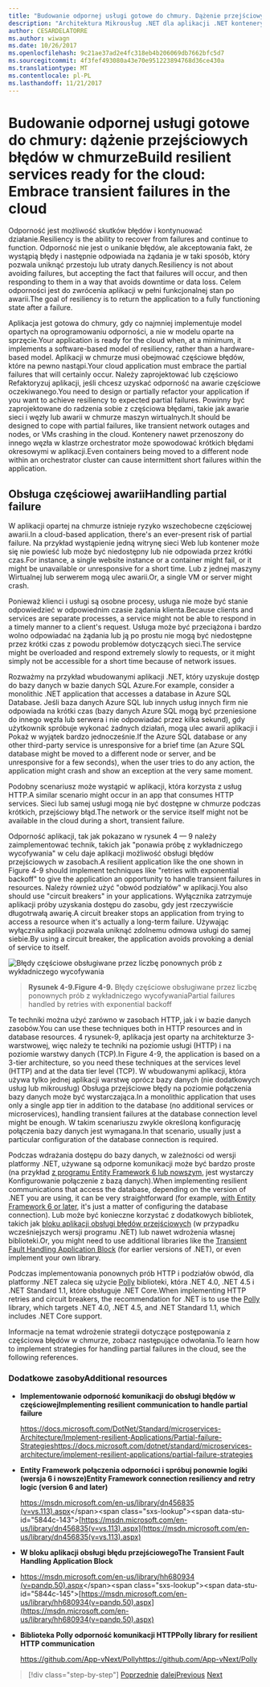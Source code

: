 ```yaml
---
title: "Budowanie odpornej usługi gotowe do chmury. Dążenie przejściowych błędów w chmurze"
description: "Architektura Mikrousług .NET dla aplikacji .NET konteneryzowanych | Budowanie odpornej usługi gotowe do chmury. Dążenie przejściowych błędów w chmurze"
author: CESARDELATORRE
ms.author: wiwagn
ms.date: 10/26/2017
ms.openlocfilehash: 9c21ae37ad2e4fc318eb4b206069db7662bfc5d7
ms.sourcegitcommit: 4f3fef493080a43e70e951223894768d36ce430a
ms.translationtype: MT
ms.contentlocale: pl-PL
ms.lasthandoff: 11/21/2017
---
```

# <a name="build-resilient-services-ready-for-the-cloud-embrace-transient-failures-in-the-cloud"></a><span data-ttu-id="5844c-105">Budowanie odpornej usługi gotowe do chmury: dążenie przejściowych błędów w chmurze</span><span class="sxs-lookup"><span data-stu-id="5844c-105">Build resilient services ready for the cloud: Embrace transient failures in the cloud</span></span> 

<span data-ttu-id="5844c-106">Odporność jest możliwość skutków błędów i kontynuować działanie.</span><span class="sxs-lookup"><span data-stu-id="5844c-106">Resiliency is the ability to recover from failures and continue to function.</span></span> <span data-ttu-id="5844c-107">Odporność nie jest o unikanie błędów, ale akceptowania fakt, że wystąpią błędy i następnie odpowiada na żądania je w taki sposób, który pozwala uniknąć przestoju lub utraty danych.</span><span class="sxs-lookup"><span data-stu-id="5844c-107">Resiliency is not about avoiding failures, but accepting the fact that failures will occur, and then responding to them in a way that avoids downtime or data loss.</span></span> <span data-ttu-id="5844c-108">Celem odporności jest do zwrócenia aplikacji w pełni funkcjonalnej stan po awarii.</span><span class="sxs-lookup"><span data-stu-id="5844c-108">The goal of resiliency is to return the application to a fully functioning state after a failure.</span></span>

<span data-ttu-id="5844c-109">Aplikacja jest gotowa do chmury, gdy co najmniej implementuje model opartych na oprogramowaniu odporności, a nie w modelu oparte na sprzęcie.</span><span class="sxs-lookup"><span data-stu-id="5844c-109">Your application is ready for the cloud when, at a minimum, it implements a software-based model of resiliency, rather than a hardware-based model.</span></span> <span data-ttu-id="5844c-110">Aplikacji w chmurze musi obejmować częściowe błędów, które na pewno nastąpi.</span><span class="sxs-lookup"><span data-stu-id="5844c-110">Your cloud application must embrace the partial failures that will certainly occur.</span></span> <span data-ttu-id="5844c-111">Należy zaprojektować lub częściowo Refaktoryzuj aplikacji, jeśli chcesz uzyskać odporność na awarie częściowe oczekiwanego.</span><span class="sxs-lookup"><span data-stu-id="5844c-111">You need to design or partially refactor your application if you want to achieve resiliency to expected partial failures.</span></span> <span data-ttu-id="5844c-112">Powinny być zaprojektowane do radzenia sobie z częściowa błędami, takie jak awarie sieci i węzły lub awarii w chmurze maszyn wirtualnych.</span><span class="sxs-lookup"><span data-stu-id="5844c-112">It should be designed to cope with partial failures, like transient network outages and nodes, or VMs crashing in the cloud.</span></span> <span data-ttu-id="5844c-113">Kontenery nawet przenoszony do innego węzła w klastrze orchestrator może spowodować krótkich błędami okresowymi w aplikacji.</span><span class="sxs-lookup"><span data-stu-id="5844c-113">Even containers being moved to a different node within an orchestrator cluster can cause intermittent short failures within the application.</span></span>

## <a name="handling-partial-failure"></a><span data-ttu-id="5844c-114">Obsługa częściowej awarii</span><span class="sxs-lookup"><span data-stu-id="5844c-114">Handling partial failure</span></span>

<span data-ttu-id="5844c-115">W aplikacji opartej na chmurze istnieje ryzyko wszechobecne częściowej awarii.</span><span class="sxs-lookup"><span data-stu-id="5844c-115">In a cloud-based application, there's an ever-present risk of partial failure.</span></span> <span data-ttu-id="5844c-116">Na przykład wystąpienie jedną witrynę sieci Web lub kontener może się nie powieść lub może być niedostępny lub nie odpowiada przez krótki czas.</span><span class="sxs-lookup"><span data-stu-id="5844c-116">For instance, a single website instance or a container might fail, or it might be unavailable or unresponsive for a short time.</span></span> <span data-ttu-id="5844c-117">Lub z jednej maszyny Wirtualnej lub serwerem mogą ulec awarii.</span><span class="sxs-lookup"><span data-stu-id="5844c-117">Or, a single VM or server might crash.</span></span>

<span data-ttu-id="5844c-118">Ponieważ klienci i usługi są osobne procesy, usługa nie może być stanie odpowiedzieć w odpowiednim czasie żądania klienta.</span><span class="sxs-lookup"><span data-stu-id="5844c-118">Because clients and services are separate processes, a service might not be able to respond in a timely manner to a client's request.</span></span> <span data-ttu-id="5844c-119">Usługa może być przeciążona i bardzo wolno odpowiadać na żądania lub ją po prostu nie mogą być niedostępne przez krótki czas z powodu problemów dotyczących sieci.</span><span class="sxs-lookup"><span data-stu-id="5844c-119">The service might be overloaded and respond extremely slowly to requests, or it might simply not be accessible for a short time because of network issues.</span></span>

<span data-ttu-id="5844c-120">Rozważmy na przykład wbudowanymi aplikacji .NET, który uzyskuje dostęp do bazy danych w bazie danych SQL Azure.</span><span class="sxs-lookup"><span data-stu-id="5844c-120">For example, consider a monolithic .NET application that accesses a database in Azure SQL Database.</span></span> <span data-ttu-id="5844c-121">Jeśli baza danych Azure SQL lub innych usług innych firm nie odpowiada na krótki czas (bazy danych Azure SQL mogą być przeniesione do innego węzła lub serwera i nie odpowiadać przez kilka sekund), gdy użytkownik spróbuje wykonać żadnych działań, mogą ulec awarii aplikacji i Pokaż w wyjątek bardzo jednocześnie.</span><span class="sxs-lookup"><span data-stu-id="5844c-121">If the Azure SQL database or any other third-party service is unresponsive for a brief time (an Azure SQL database might be moved to a different node or server, and be unresponsive for a few seconds), when the user tries to do any action, the application might crash and show an exception at the very same moment.</span></span>

<span data-ttu-id="5844c-122">Podobny scenariusz może wystąpić w aplikacji, która korzysta z usług HTTP.</span><span class="sxs-lookup"><span data-stu-id="5844c-122">A similar scenario might occur in an app that consumes HTTP services.</span></span> <span data-ttu-id="5844c-123">Sieci lub samej usługi mogą nie być dostępne w chmurze podczas krótkich, przejściowy błąd.</span><span class="sxs-lookup"><span data-stu-id="5844c-123">The network or the service itself might not be available in the cloud during a short, transient failure.</span></span>

<span data-ttu-id="5844c-124">Odporność aplikacji, tak jak pokazano w rysunek 4 — 9 należy zaimplementować technik, takich jak "ponawia próbę z wykładniczego wycofywania" w celu daje aplikacji możliwość obsługi błędów przejściowych w zasobach.</span><span class="sxs-lookup"><span data-stu-id="5844c-124">A resilient application like the one shown in Figure 4-9 should implement techniques like "retries with exponential backoff" to give the application an opportunity to handle transient failures in resources.</span></span> <span data-ttu-id="5844c-125">Należy również użyć "obwód podziałów" w aplikacji.</span><span class="sxs-lookup"><span data-stu-id="5844c-125">You also should use "circuit breakers" in your applications.</span></span> <span data-ttu-id="5844c-126">Wyłącznika zatrzymuje aplikacji próby uzyskania dostępu do zasobu, gdy jest rzeczywiście długotrwałą awarię.</span><span class="sxs-lookup"><span data-stu-id="5844c-126">A circuit breaker stops an application from trying to access a resource when it's actually a long-term failure.</span></span> <span data-ttu-id="5844c-127">Używając wyłącznika aplikacji pozwala uniknąć zdolnemu odmowa usługi do samej siebie.</span><span class="sxs-lookup"><span data-stu-id="5844c-127">By using a circuit breaker, the application avoids provoking a denial of service to itself.</span></span>

![Błędy częściowe obsługiwane przez liczbę ponownych prób z wykładniczego wycofywania](./media/image9.png)

> <span data-ttu-id="5844c-129">**Rysunek 4-9.**</span><span class="sxs-lookup"><span data-stu-id="5844c-129">**Figure 4-9.**</span></span> <span data-ttu-id="5844c-130">Błędy częściowe obsługiwane przez liczbę ponownych prób z wykładniczego wycofywania</span><span class="sxs-lookup"><span data-stu-id="5844c-130">Partial failures handled by retries with exponential backoff</span></span>

<span data-ttu-id="5844c-131">Te techniki można użyć zarówno w zasobach HTTP, jak i w bazie danych zasobów.</span><span class="sxs-lookup"><span data-stu-id="5844c-131">You can use these techniques both in HTTP resources and in database resources.</span></span> <span data-ttu-id="5844c-132">4 rysunek-9, aplikacja jest oparty na architekturze 3-warstwowej, więc należy te techniki na poziomie usługi (HTTP) i na poziomie warstwy danych (TCP).</span><span class="sxs-lookup"><span data-stu-id="5844c-132">In Figure 4-9, the application is based on a 3-tier architecture, so you need these techniques at the services level (HTTP) and at the data tier level (TCP).</span></span> <span data-ttu-id="5844c-133">W wbudowanymi aplikacji, która używa tylko jednej aplikacji warstwę oprócz bazy danych (nie dodatkowych usług lub mikrousług) Obsługa przejściowe błędy na poziomie połączenia bazy danych może być wystarczająca.</span><span class="sxs-lookup"><span data-stu-id="5844c-133">In a monolithic application that uses only a single app tier in addition to the database (no additional services or microservices), handling transient failures at the database connection level might be enough.</span></span> <span data-ttu-id="5844c-134">W takim scenariuszu zwykle określoną konfigurację połączenia bazy danych jest wymagana.</span><span class="sxs-lookup"><span data-stu-id="5844c-134">In that scenario, usually just a particular configuration of the database connection is required.</span></span>

<span data-ttu-id="5844c-135">Podczas wdrażania dostępu do bazy danych, w zależności od wersji platformy .NET, używane są odporne komunikacji może być bardzo proste (na przykład [z programu Entity Framework 6 lub nowszym](https://msdn.microsoft.com/library/dn456835(v=vs.113).aspx), jest wystarczy Konfigurowanie połączenie z bazą danych).</span><span class="sxs-lookup"><span data-stu-id="5844c-135">When implementing resilient communications that access the database, depending on the version of .NET you are using, it can be very straightforward (for example, [with Entity Framework 6 or later](https://msdn.microsoft.com/library/dn456835(v=vs.113).aspx), it's just a matter of configuring the database connection).</span></span> <span data-ttu-id="5844c-136">Lub może być konieczne korzystać z dodatkowych bibliotek, takich jak [bloku aplikacji obsługi błędów przejściowych](https://msdn.microsoft.com/library/hh680934(v=pandp.50).aspx) (w przypadku wcześniejszych wersji programu .NET) lub nawet wdrożenia własnej biblioteki.</span><span class="sxs-lookup"><span data-stu-id="5844c-136">Or, you might need to use additional libraries like the [Transient Fault Handling Application Block](https://msdn.microsoft.com/library/hh680934(v=pandp.50).aspx) (for earlier versions of .NET), or even implement your own library.</span></span>

<span data-ttu-id="5844c-137">Podczas implementowania ponownych prób HTTP i podziałów obwód, dla platformy .NET zaleca się użycie [Polly](https://github.com/App-vNext/Polly) biblioteki, która .NET 4.0, .NET 4.5 i .NET Standard 1.1, które obsługuje .NET Core.</span><span class="sxs-lookup"><span data-stu-id="5844c-137">When implementing HTTP retries and circuit breakers, the recommendation for .NET is to use the [Polly](https://github.com/App-vNext/Polly) library, which targets .NET 4.0, .NET 4.5, and .NET Standard 1.1, which includes .NET Core support.</span></span>

<span data-ttu-id="5844c-138">Informacje na temat wdrożenie strategii dotyczące postępowania z częściowa błędów w chmurze, zobacz następujące odwołania.</span><span class="sxs-lookup"><span data-stu-id="5844c-138">To learn how to implement strategies for handling partial failures in the cloud, see the following references.</span></span>

### <a name="additional-resources"></a><span data-ttu-id="5844c-139">Dodatkowe zasoby</span><span class="sxs-lookup"><span data-stu-id="5844c-139">Additional resources</span></span>

-   <span data-ttu-id="5844c-140">**Implementowanie odporność komunikacji do obsługi błędów w częściowej**</span><span class="sxs-lookup"><span data-stu-id="5844c-140">**Implementing resilient communication to handle partial failure**</span></span>

    [<span data-ttu-id="5844c-141">https://docs.microsoft.com/DotNet/Standard/microservices-Architecture/Implement-resilient-Applications/Partial-failure-Strategies</span><span class="sxs-lookup"><span data-stu-id="5844c-141">https://docs.microsoft.com/dotnet/standard/microservices-architecture/implement-resilient-applications/partial-failure-strategies</span></span>](https://docs.microsoft.com/dotnet/standard/microservices-architecture/implement-resilient-applications/partial-failure-strategies)

-   <span data-ttu-id="5844c-142">**Entity Framework połączenia odporności i spróbuj ponownie logiki (wersja 6 i nowsze)**</span><span class="sxs-lookup"><span data-stu-id="5844c-142">**Entity Framework connection resiliency and retry logic (version 6 and later)**</span></span>

    <span data-ttu-id="5844c-143">[https://msdn.microsoft.com/en-us/library/dn456835 (v=vs.113).aspx](https://msdn.microsoft.com/en-us/library/dn456835(v=vs.113).aspx)</span><span class="sxs-lookup"><span data-stu-id="5844c-143">[https://msdn.microsoft.com/en-us/library/dn456835(v=vs.113).aspx](https://msdn.microsoft.com/en-us/library/dn456835(v=vs.113).aspx)</span></span>

-   <span data-ttu-id="5844c-144">**W bloku aplikacji obsługi błędu przejściowego**</span><span class="sxs-lookup"><span data-stu-id="5844c-144">**The Transient Fault Handling Application Block**</span></span>

<!-- -->

-   <span data-ttu-id="5844c-145">[https://msdn.microsoft.com/en-us/library/hh680934 (v=pandp.50).aspx](https://msdn.microsoft.com/en-us/library/hh680934(v=pandp.50).aspx)</span><span class="sxs-lookup"><span data-stu-id="5844c-145">[https://msdn.microsoft.com/en-us/library/hh680934(v=pandp.50).aspx](https://msdn.microsoft.com/en-us/library/hh680934(v=pandp.50).aspx)</span></span>

-   <span data-ttu-id="5844c-146">**Biblioteka Polly odporność komunikacji HTTP**</span><span class="sxs-lookup"><span data-stu-id="5844c-146">**Polly library for resilient HTTP communication**</span></span>

    <span data-ttu-id="5844c-147">https://github.com/App-vNext/Polly</span><span class="sxs-lookup"><span data-stu-id="5844c-147">https://github.com/App-vNext/Polly</span></span>

>[!div class="step-by-step"]
<span data-ttu-id="5844c-148">[Poprzednie](when-to-deploy-windows-containers-to-azure-container-service-kubernetes.md)
[dalej](modernize-your-apps-with-monitoring-and-telemetry.md)</span><span class="sxs-lookup"><span data-stu-id="5844c-148">[Previous](when-to-deploy-windows-containers-to-azure-container-service-kubernetes.md)
[Next](modernize-your-apps-with-monitoring-and-telemetry.md)</span></span>
